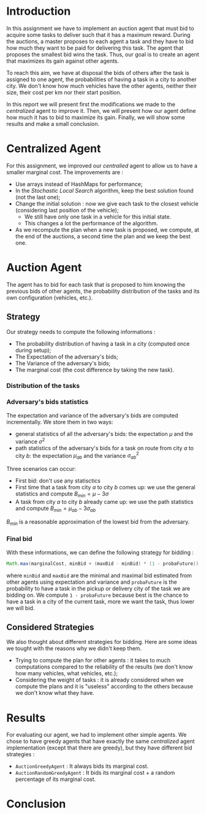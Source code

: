 # Introduction

In this assignment we have to implement an auction agent that must bid to acquire some tasks to deliver such that it has a maximum reward. During the auctions, a master proposes to each agent a task and they have to bid how much they want to be paid for delivering this task. The agent that proposes the smallest bid wins the task. Thus, our goal is to create an agent that maximizes its gain against other agents.

To reach this aim, we have at disposal the bids of others after the task is assigned to one agent, the probabilities of having a task in a city to another city. We don't know how much vehicles have the other agents, neither their size, their cost per km nor their start position.

In this report we will present first the modifications we made to the *centralized* agent to improve it. Then, we will present how our agent define how much it has to bid to maximize its gain. Finally, we will show some results and make a small conclusion.

# Centralized Agent

For this assignment, we improved our *centralied* agent to allow us to have a smaller marginal cost. The improvements are :

- Use arrays instead of HashMaps for performance;
- In the *Stochastic Local Search* algorithm, keep the best solution found (not the last one);
- Change the initial solution : now we give each task to the closest vehicle (considering last position of the vehicle);
    - We still have only one task in a vehicle for this initial state.
    - This changes a lot the performance of the algorithm.
- As we recompute the plan when a new task is proposed, we compute, at the end of the auctions, a second time the plan and we keep the best one.

# Auction Agent

The agent has to bid for each task that is proposed to him knowing the previous bids of other agents, the probability distribution of the tasks and its own configuration (vehicles, etc.).

## Strategy

Our strategy needs to compute the following informations :

- The probability distribution of having a task in a city (computed once during setup);
- The Expectation of the adversary's bids;
- The Variance of the adversary's bids;
- The marginal cost (the cost difference by taking the new task).

### Distribution of the tasks



### Adversary's bids statistics

The expectation and variance of the adversary's bids are computed incrementally. We store them in two ways:

- general statistics of all the adversary's bids: the expectation $\mu$ and the variance $\sigma^2$
- path statistics of the adversary's bids for a task on route from city *a* to city *b*: the expectation $\mu_{ab}$ and the variance $\sigma_{ab}^2$

Three scenarios can occur:

- First bid: don't use any statisctics
- First time that a task from city *a* to city *b* comes up: we use the general statistics and compute $B_{min} = \mu - 3\sigma$
- A task from city *a* to city *b* already came up: we use the path statistics and compute $B_{min} = \mu_{ab} - 3\sigma_{ab}$

$B_{min}$ is a reasonable approximation of the lowest bid from the adversary.

### Final bid

With these informations, we can define the following strategy for bidding :

```java
Math.max(marginalCost, minBid + (maxBid - minBid) * (1 - probaFuture));
```

where ```minBid``` and ```maxBid``` are the minimal and maximal bid estimated from other agents using expectation and variance and ```probaFuture``` is the probability to have a task in the pickup or delivery city of the task we are bidding on. We compute ```1 - probaFuture``` because best is the chance to have a task in a city of the current task, more we want the task, thus lower we will bid.

## Considered Strategies

We also thought about different strategies for bidding. Here are some ideas we tought with the reasons why we didn't keep them.

- Trying to compute the plan for other agents : it takes to much computations compared to the reliability of the results (we don't know how many vehicles, what vehicles, etc.);
- Considering the weight of tasks : it is already considered when we compute the plans and it is "useless" according to the others because we don't know what they have.

# Results

For evaluating our agent, we had to implement other simple agents. We chose to have greedy agents that have exactly the same *centralized* agent implementation (except that there are greedy), but they have different bid strategies :

- ```AuctionGreedyAgent``` : It always bids its marginal cost.
- ```AuctionRandomGreedyAgent``` : It bids its marginal cost + a random percentage of its marginal cost.


# Conclusion

